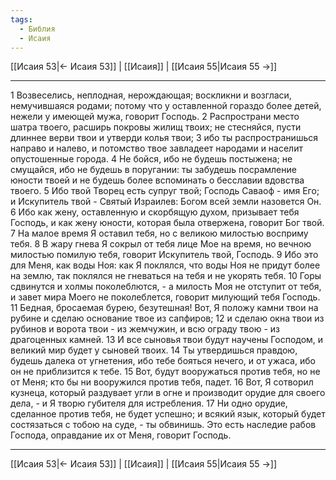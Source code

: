 ```yaml
---
tags:
  - Библия
  - Исаия
---
```

[[Исаия 53|← Исаия 53]] | [[Исаия]] | [[Исаия 55|Исаия 55 →]]

---
1 Возвеселись, неплодная, нерождающая; воскликни и возгласи, немучившаяся родами; потому что у оставленной гораздо более детей, нежели у имеющей мужа, говорит Господь.
2 Распространи место шатра твоего, расширь покровы жилищ твоих; не стесняйся, пусти длиннее верви твои и утверди колья твои;
3 ибо ты распространишься направо и налево, и потомство твое завладеет народами и населит опустошенные города.
4 Не бойся, ибо не будешь постыжена; не смущайся, ибо не будешь в поругании: ты забудешь посрамление юности твоей и не будешь более вспоминать о бесславии вдовства твоего.
5 Ибо твой Творец есть супруг твой; Господь Саваоф - имя Его; и Искупитель твой - Святый Израилев: Богом всей земли назовется Он.
6 Ибо как жену, оставленную и скорбящую духом, призывает тебя Господь, и как жену юности, которая была отвержена, говорит Бог твой.
7 На малое время Я оставил тебя, но с великою милостью восприму тебя.
8 В жару гнева Я сокрыл от тебя лице Мое на время, но вечною милостью помилую тебя, говорит Искупитель твой, Господь.
9 Ибо это для Меня, как воды Ноя: как Я поклялся, что воды Ноя не придут более на землю, так поклялся не гневаться на тебя и не укорять тебя.
10 Горы сдвинутся и холмы поколеблются, - а милость Моя не отступит от тебя, и завет мира Моего не поколеблется, говорит милующий тебя Господь.
11 Бедная, бросаемая бурею, безутешная! Вот, Я положу камни твои на рубине и сделаю основание твое из сапфиров;
12 и сделаю окна твои из рубинов и ворота твои - из жемчужин, и всю ограду твою - из драгоценных камней.
13 И все сыновья твои будут научены Господом, и великий мир будет у сыновей твоих.
14 Ты утвердишься правдою, будешь далека от угнетения, ибо тебе бояться нечего, и от ужаса, ибо он не приблизится к тебе.
15 Вот, будут вооружаться против тебя, но не от Меня; кто бы ни вооружился против тебя, падет.
16 Вот, Я сотворил кузнеца, который раздувает угли в огне и производит орудие для своего дела, - и Я творю губителя для истребления.
17 Ни одно орудие, сделанное против тебя, не будет успешно; и всякий язык, который будет состязаться с тобою на суде, - ты обвинишь. Это есть наследие рабов Господа, оправдание их от Меня, говорит Господь.

---
[[Исаия 53|← Исаия 53]] | [[Исаия]] | [[Исаия 55|Исаия 55 →]]